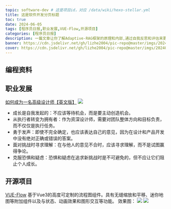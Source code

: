 ```yaml
---
topic: software-dev # 这是项目id，对应 /data/wiki/hexo-stellar.yml
title: 这是软件开发分页标题
toc: true
date: 2024-06-05
tags: [程序员日报,职业发展,VUE-Flow,开源项目]
categories: [程序员日报]
description: 一篇文章让你了解Adaptive-RAG框架的原理和内部,通过自我反思和评估来更精准地检索和文本生成
banner: https://cdn.jsdelivr.net/gh/lizhe2004/pic-repo@master/imgs/20240605195926.png
cover: https://cdn.jsdelivr.net/gh/lizhe2004/pic-repo@master/imgs/20240605195926.png
---
```

## 编程资料

## 职业发展
[如何成为一名高级设计师【英文版】](https://bootcamp.uxdesign.cc/how-to-become-a-senior-designer-from-an-ex-google-meta-designer-6092866bd2aa)
![](https://cdn.jsdelivr.net/gh/lizhe2004/pic-repo@master/imgs/20240605195926.png)
- 成长是自我发起的：不应该等待机会，而是要主动创造机会。
- 从执行者转变为拥有者：作为资深设计师，需要对团队整体方向和目标负责，而不仅仅是执行任务。
- 勇于发声：即使不完全确定，也应该表达自己的意见，因为在设计和产品开发中没有绝对正确或错误的答案。
- 面对挑战时寻求理解：在与他人的意见不合时，应该寻求理解，而不是试图赢得争论。
- 克服恐惧和疑虑：恐惧和疑虑在追求新挑战时是不可避免的，但不应让它们阻止个人成长。

## 开源项目
[VUE-Flow](https://github.com/bcakmakoglu/vue-flow)
基于Vue3的高度可定制的流程图组件。具有无缝缩放和平移、迷你地图等附加组件以及与状态、动画效果和图形交互等功能。
效果图：
![](https://cdn.jsdelivr.net/gh/lizhe2004/pic-repo@master/imgs/20240605195028.png)
![](https://cdn.jsdelivr.net/gh/lizhe2004/pic-repo@master/imgs/20240605195125.png)